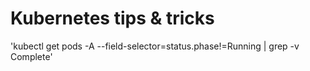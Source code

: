 # Kubernetes tips & tricks

'kubectl get pods -A --field-selector=status.phase!=Running | grep -v Complete'
